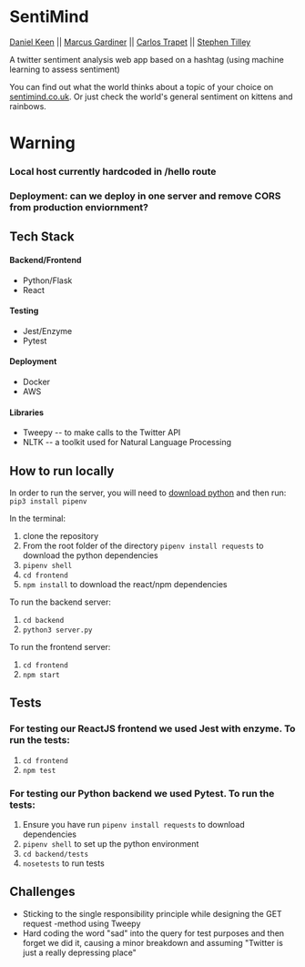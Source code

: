 # SentiMind

[Daniel Keen](https://github.com/DKeen0123) || [Marcus Gardiner](https://github.com/marcusfgardiner) || [Carlos Trapet](https://github.com/CarlosTrapet) || [Stephen Tilley](https://github.com/stilley85)

A twitter sentiment analysis web app based on a hashtag (using machine learning to assess sentiment)

You can find out what the world thinks about a topic of your choice on [sentimind.co.uk](http://sentimind.co.uk/).
Or just check the world's general sentiment on kittens and rainbows.

# Warning

### Local host currently hardcoded in /hello route
### Deployment: can we deploy in one server and remove CORS from production enviornment?

## Tech Stack

#### Backend/Frontend
* Python/Flask
* React

#### Testing
* Jest/Enzyme
* Pytest

#### Deployment
* Docker
* AWS

#### Libraries
* Tweepy -- to make calls to the Twitter API
* NLTK -- a toolkit used for Natural Language Processing

## How to run locally

In order to run the server, you will need to [download python](https://www.python.org/downloads/) and then run: `pip3 install pipenv`

In the terminal:

1. clone the repository
2. From the root folder of the directory `pipenv install requests` to download the python dependencies
3. `pipenv shell`
4. `cd frontend`
5. `npm install` to download the react/npm dependencies

To run the backend server:

1. `cd backend`
2. `python3 server.py`

To run the frontend server:

1. `cd frontend`
2. `npm start`

## Tests

### For testing our ReactJS frontend we used Jest with enzyme. To run the tests:

1. `cd frontend`
2. `npm test`

### For testing our Python backend we used Pytest. To run the tests:

1. Ensure you have run `pipenv install requests` to download dependencies
2. `pipenv shell` to set up the python environment
3. `cd backend/tests`
4. `nosetests` to run tests

## Challenges

* Sticking to the single responsibility principle while designing the GET request -method using Tweepy
* Hard coding the word "sad" into the query for test purposes and then forget we did it, causing a minor breakdown and assuming "Twitter is just a really depressing place"